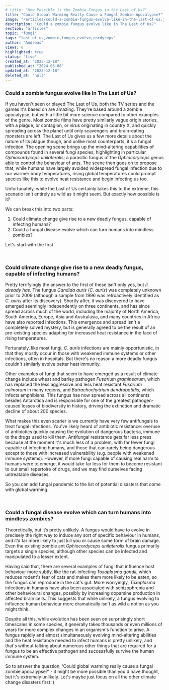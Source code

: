 ```yaml
---
# title: "How Possible is the Zombie Fungus in the Last of Us?"
title: "Could Global Warming Really Cause a Fungal Zombie Apocalypse?"
image: "/articles/could-a-zombie-fungus-evolve-like-in-the-last-of-us.jpg"
description: "Could a zombie fungus evolve like in The Last of Us?"
section: "articles"
topic: "fungi"
tags: "last of us,zombie,fungus,evolve,cordyceps"
author: "Andreas"
views: 0
highlighted: true
status: "live"
created_at: "2023-12-18"
published_at: "2024-03-08"
updated_at: "2023-12-18"
deleted_at: "null"
---
```


### Could a zombie fungus evolve like in The Last of Us?

If you haven't seen or played The Last of Us, both the TV series and the games it's based on are amazing. They're based around a zombie apocalypse, but with a little bit more science compared to other examples of the genre. Most zombie films have pretty similarly vague origin stories, with a plague, or contagion, or virus originating in country X, and quickly spreading across the planet until only scavengers and brain-eating monsters are left. The Last of Us gives us a few more details about the nature of its plague though, and unlike most counterparts, it's a fungal infection. The opening scene brings up the mind-altering capabilities of compounds found in several fungi species, highlighting in particular _Ophiocordyceps unilateralis_; a parasitic fungus of the _Ophiocoryceps_ genus able to control the behaviour of ants. The scene then goes on to propose that, while humans have largely avoided widespread fungal infection due to our warmer body temperatures, rising global temperatures could prompt species like this to evolve heat resistance and begin infecting us too.

Unfortunately, while the Last of Us certainly takes this to the extreme, this scenario isn't entirely as wild as it might seem. But exactly how possible is it?
&nbsp;

We can break this into two parts:

1. Could climate change give rise to a new deadly fungus, capable of infecting humans?
2. Could a fungal disease evolve which can turn humans into mindless zombies?
&nbsp;

Let's start with the first.

&nbsp;

### Could climate change give rise to a new deadly fungus, capable of infecting humans?

Pretty terrifyingly the answer to the first of these isn't only yes, but _it already has_. The fungus _Candida auris_ (_C. auris_) was completely unknown prior to 2009 (although a sample from 1996 was retroactively identified as _C. auris_ after its discovery). Shortly after, it was discovered to have emerged seemingly independently on three continents, and has since spread across much of the world, including the majority of North America, South America, Europe, Asia and Australasia, and many countries in Africa have also reported infections. This emergence and spread isn't a completely solved mystery, but is generally agreed to be the result of an pre-existing species adapting for increased heat resistance in the face of rising temperatures.

Fortunately, like most fungi, _C. auris_ infections are mainly opportunistic, in that they mostly occur in those with weakened immune systems or other infections, often in hospitals. But there's no reason a more deadly fungus couldn't similarly evolve better heat immunity.

Other examples of fungi that seem to have emerged as a result of climate change include wheat and barley pathogen _Fusarium graminearum_, which has replaced the less aggressive and less heat resistant _Fusarium culmorum_ in many regions, and _Batrachochytrium dendrobatidis_, which infects amphibians. This fungus has now spread across all continents besides Antarctica and is responsible for one of the greatest pathogen-caused losses of biodiversity in history, driving the extinction and dramatic decline of about 200 species.

What makes this even scarier is we currently have very few antifungals to treat fungal infections. You've likely heard of antibiotic resistance: overuse of antibiotics quickly causing the evolution of dangerous bacteria, immune to the drugs used to kill them. Antifungal resistance gets far less press because at the moment it's much less of a problem, with far fewer fungi capable of infecting humans, and those that can rarely being dangerous except to those with increased vulnerability (e.g. people with weakened immune systems). However, if more fungi capable of causing real harm to humans were to emerge, it would take far less for them to become resistant to our small repertoire of drugs, and we may find ourselves facing untreatable diseases.

So you can add fungal pandemic to the list of potential disasters that come with global warming.

&nbsp;

### Could a fungal disease evolve which can turn humans into mindless zombies?

Theoretically, but it’s pretty unlikely. A fungus would have to evolve in precisely the right way to induce any sort of specific behaviour in humans, and it’d far more likely to just kill you or cause some form of brain damage. Even the existing zombie ant _Ophiocordyceps unilateralis_ fungus primarily targets a single species, although other species can be infected and manipulated to a lesser extent.

Having said that, there are several examples of fungi that influence host behaviour more subtly, like the rat-infecting _Toxoplasma gondii_, which reduces rodent's fear of cats and makes them more likely to be eaten, so the fungus can reproduce in the cat's gut. More worryingly, _Toxoplasma_ infections in humans have also been associated with schizophrenia and other behavioural changes, possibly by increasing dopamine production in affected brain cells. This suggests that while unlikely, a fungus evolving to influence human behaviour more dramatically isn't as wild a notion as you might think.

Despite all this, while evolution has been seen on surprisingly short timescales in some species, it generally takes thousands or even millions of years for more complex changes in an organism's function to arise. A fungus rapidly and almost simultaneously evolving mind-altering abilities and the heat resistance needed to infect humans is pretty unlikely, and that's without talking about numerous other things that are required for a fungus to be an effective pathogen and successfully survive the human immune system.

So to answer the question, 'Could global warming really cause a fungal zombie apocalypse?' - it might be more possible than you'd have thought, but it's extremely unlikely. Let's maybe just focus on all the other climate change disasters first :)
